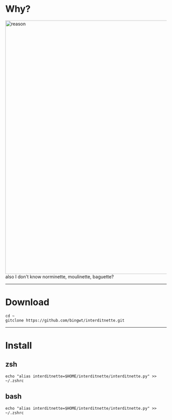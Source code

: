 
# Why?
<img width="790" alt="reason" src="https://github.com/bingwt/interditnette/assets/113308514/4f892bea-dab0-40f4-aed2-06fb2ae8bd83">
<br />
also I don't know
norminette, moulinette, baguette?


---
# Download
```shell
cd ~
gitclone https://github.com/bingwt/interditnette.git
```
---
# Install
## zsh
```shell
echo "alias interditnette=$HOME/interditnette/interditnette.py" >> ~/.zshrc
```
## bash
```shell
echo "alias interditnette=$HOME/interditnette/interditnette.py" >> ~/.zshrc
```
